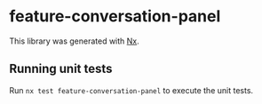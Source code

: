 # feature-conversation-panel

This library was generated with [Nx](https://nx.dev).

## Running unit tests

Run `nx test feature-conversation-panel` to execute the unit tests.
